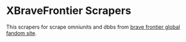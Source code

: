 # XBraveFrontier Scrapers

This scrapers for scrape omniunits and dbbs from [brave frontier global fandom site](https://bravefrontierglobal.fandom.com/wiki/Brave_Frontier_Wiki).